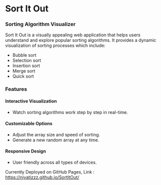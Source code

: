 # Sort It Out
### Sorting Algorithm Visualizer

Sort It Out is a visually appealing web application that helps users understand and explore popular sorting algorithms. It provides a dynamic visualization of sorting processes which include:

- Bubble sort
- Selection sort
- Insertion sort
- Merge sort
- Quick sort

### Features

#### Interactive Visualization
- Watch sorting algorithms work step by step in real-time.
#### Customizable Options
- Adjust the array size and speed of sorting.
- Generate a new random array at any time.
#### Responsive Design
- User friendly across all types of devices.

Currently Deployed on GitHub Pages,
Link : https://niyatizzz.github.io/SortItOut/

